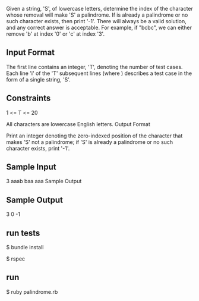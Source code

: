 Given a string, 'S', of lowercase letters, determine the index of the character whose removal will make 'S' a palindrome. If  is already a palindrome or no such character exists, then print '-1'. There will always be a valid solution, and any correct answer is acceptable. For example, if  "bcbc", we can either remove 'b' at index '0' or 'c' at index '3'.

## Input Format

The first line contains an integer, 'T', denoting the number of test cases. 
Each line 'i' of the 'T' subsequent lines (where ) describes a test case in the form of a single string, 'S'.

## Constraints

1 <= T <= 20

All characters are lowercase English letters.
Output Format

Print an integer denoting the zero-indexed position of the character that makes 'S' not a palindrome; if 'S' is already a palindrome or no such character exists, print '-1'.

## Sample Input

3
aaab
baa
aaa
Sample Output

## Sample Output

3
0
-1

## run tests

$ bundle install

$ rspec

## run

$ ruby palindrome.rb